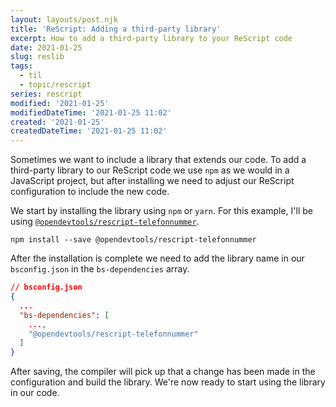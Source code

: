 ```yaml
---
layout: layouts/post.njk
title: 'ReScript: Adding a third-party library'
excerpt: How to add a third-party library to your ReScript code
date: 2021-01-25
slug: reslib
tags:
  - til
  - topic/rescript
series: rescript
modified: '2021-01-25'
modifiedDateTime: '2021-01-25 11:02'
created: '2021-01-25'
createdDateTime: '2021-01-25 11:02'
---
```


Sometimes we want to include a library that extends our code. To add a third-party library to our ReScript code we use `npm` as we would in a JavaScript project, but after installing we need to adjust our ReScript configuration to include the new code.

We start by installing the library using `npm` or `yarn`. For this example, I'll be using [`@opendevtools/rescript-telefonnummer`](https://github.com/opendevtools/rescript-telefonnummer).

```shell
npm install --save @opendevtools/rescript-telefonnummer
```

After the installation is complete we need to add the library name in our `bsconfig.json` in the `bs-dependencies` array.

```json
// bsconfig.json
{
  ...
  "bs-dependencies": [
    ...,
    "@opendevtools/rescript-telefonnummer"
  ]
}
```

After saving, the compiler will pick up that a change has been made in the configuration and build the library. We're now ready to start using the library in our code.
